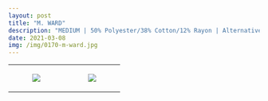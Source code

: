 ```yaml
---
layout: post
title: "M. WARD"
description: "MEDIUM | 50% Polyester/38% Cotton/12% Rayon | Alternative Apparel"
date: 2021-03-08
img: /img/0170-m-ward.jpg
---
```




<table style="width:100%;"><tr><td style="vertical-align:top;">
      <figure class="tmblr-full" data-orig-height="2048" data-orig-width="1365" data-orig-src="https://concertshirts.netlify.app/shirts/0170/0170-01.jpg"><img src="https://64.media.tumblr.com/d02805ca699ca4e53c2cde02df091f75/e681cd39199e22ee-b7/s540x810/0d002dbdc51a0b91f3fd4c6b69cebb6976d4b236.jpg" data-orig-height="2048" data-orig-width="1365" data-orig-src="https://concertshirts.netlify.app/shirts/0170/0170-01.jpg"/></figure></td>
    <td style="vertical-align:top;">
      <figure class="tmblr-full" data-orig-height="2048" data-orig-width="1365" data-orig-src="https://concertshirts.netlify.app/shirts/0170/0170-02.jpg"><img src="https://64.media.tumblr.com/179c955cc1315e356aef0b0bb3a66d4b/e681cd39199e22ee-17/s540x810/0cb2518ee8f391e8dead6d4c55907c6fd810c7a8.jpg" data-orig-height="2048" data-orig-width="1365" data-orig-src="https://concertshirts.netlify.app/shirts/0170/0170-02.jpg"/></figure></td>
  </tr></table>
